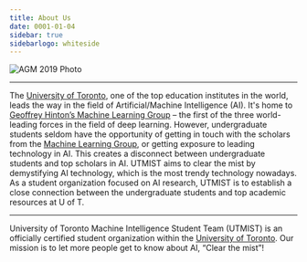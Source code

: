 ```yaml
---
title: About Us
date: 0001-01-04
sidebar: true
sidebarlogo: whiteside
---
```


![AGM 2019 Photo](/images/intel.jpg)

---

The [University of Toronto](https://utoronto.ca), one of the top education institutes in the world, leads the way in the field of Artificial/Machine Intelligence (AI). It's home to [Geoffrey Hinton’s Machine Learning Group](http://www.cs.toronto.edu/~hinton/) – the first of the three world-leading forces in the field of deep learning. However, undergraduate students seldom have the opportunity of getting in touch with the scholars from the [Machine Learning Group](http://learning.cs.toronto.edu), or getting exposure to leading technology in AI. This creates a disconnect between undergraduate students and top scholars in AI. UTMIST aims to clear the mist by demystifying AI technology, which is the most trendy technology nowadays. As a student organization focused on AI research, UTMIST is to establish a close connection between the undergraduate students and top academic resources at U of T.

---

University of Toronto Machine Intelligence Student Team (UTMIST) is an officially certified student organization within the [University of Toronto](https://utoronto.ca). Our mission is to let more people get to know about AI, “Clear the mist”!
